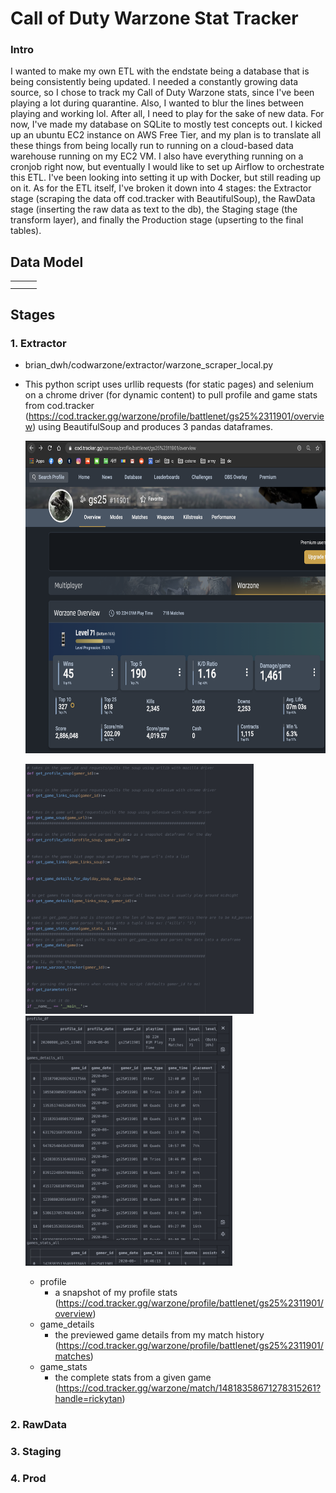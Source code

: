# Call of Duty Warzone Stat Tracker #

### Intro ####
I wanted to make my own ETL with the endstate being a database that is being consistently being updated. I needed a constantly growing data source, so I chose to track my Call of Duty Warzone stats, since I've been playing a lot during quarantine. Also, I wanted to blur the lines between playing and working lol. After all, I need to play for the sake of new data. For now, I've made my database on SQLite to mostly test concepts out. I kicked up an ubuntu EC2 instance on AWS Free Tier, and my plan is to translate all these things from being locally run to running on a cloud-based data warehouse running on my EC2 VM. I also have everything running on a cronjob right now, but eventually I would like to set up Airflow to orchestrate this ETL. I've been looking into setting it up with Docker, but still reading up on it. As for the ETL itself, I've broken it down into 4 stages: the Extractor stage (scraping the data off cod.tracker with BeautifulSoup), the RawData stage (inserting the raw data as text to the db), the Staging stage (the transform layer), and finally the Production stage (upserting to the final tables).


## Data Model ##
|   |   |   |
|---|---|---|
|   |   |   |
|   |   |   |

## Stages ##
### 1. Extractor

- brian_dwh/codwarzone/extractor/warzone_scraper_local.py

- This python script uses urllib requests (for static pages) and selenium on a chrome driver (for dynamic content) to pull profile and game stats from cod.tracker (https://cod.tracker.gg/warzone/profile/battlenet/gs25%2311901/overview) using BeautifulSoup and produces 3 pandas dataframes.

  <img src="output/images/codtracker.png" height="500"/>

  <img src="output/images/scraper.png" height="400"/> <img src="output/images/dataframes.png" height="400"/>


  + profile
    - a snapshot of my profile stats (https://cod.tracker.gg/warzone/profile/battlenet/gs25%2311901/overview)
  + game_details
    - the previewed game details from my match history (https://cod.tracker.gg/warzone/profile/battlenet/gs25%2311901/matches)
  + game_stats
    - the complete stats from a given game (https://cod.tracker.gg/warzone/match/14818358671278315261?handle=rickytan)

### 2. RawData

### 3. Staging
### 4. Prod
